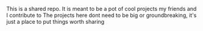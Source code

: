 This is a shared repo.
It is meant to be a pot of cool projects my friends and I contribute to
The projects here dont need to be big or groundbreaking, it's just a place to put
things worth sharing
